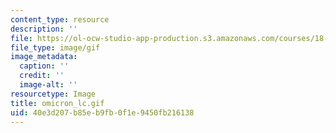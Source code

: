 ```yaml
---
content_type: resource
description: ''
file: https://ol-ocw-studio-app-production.s3.amazonaws.com/courses/18-013a-calculus-with-applications-spring-2005/40e3d207b85eb9fb0f1e9450fb216138_omicron_lc.gif
file_type: image/gif
image_metadata:
  caption: ''
  credit: ''
  image-alt: ''
resourcetype: Image
title: omicron_lc.gif
uid: 40e3d207-b85e-b9fb-0f1e-9450fb216138
---
```

